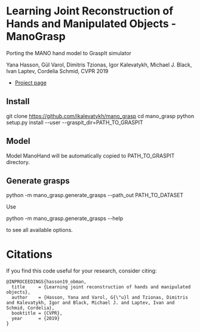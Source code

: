 # Learning Joint Reconstruction of Hands and Manipulated Objects - ManoGrasp

Porting the MANO hand model to GraspIt simulator

Yana Hasson, Gül Varol, Dimitris Tzionas, Igor Kalevatykh, Michael J. Black,  Ivan Laptev, Cordelia Schmid, CVPR 2019

- [Project page](https://hassony2.github.io/obman)

## Install

git clone https://github.com/ikalevatykh/mano_grasp
cd mano_grasp
python setup.py install --user --graspit_dir=PATH_TO_GRASPIT

## Model

Model ManoHand will be automatically copied to PATH_TO_GRASPIT directory.

## Generate grasps

python -m mano_grasp.generate_grasps --path_out PATH_TO_DATASET

Use 

python -m mano_grasp.generate_grasps --help

to see all available options.

# Citations

If you find this code useful for your research, consider citing:

```
@INPROCEEDINGS{hasson19_obman,
  title     = {Learning joint reconstruction of hands and manipulated objects},
  author    = {Hasson, Yana and Varol, G{\"u}l and Tzionas, Dimitris and Kalevatykh, Igor and Black, Michael J. and Laptev, Ivan and Schmid, Cordelia},
  booktitle = {CVPR},
  year      = {2019}
}
```
